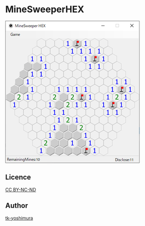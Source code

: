 # MineSweeperHEX
 
![MineSweeperHEX](https://github.com/tk-yoshimura/MineSweeperHEX/blob/main/imgs/game.png)

## Licence
[CC BY-NC-ND](https://github.com/tk-yoshimura/MineSweeperHEX/blob/main/LICENSE)

## Author

[tk-yoshimura](https://github.com/tk-yoshimura)